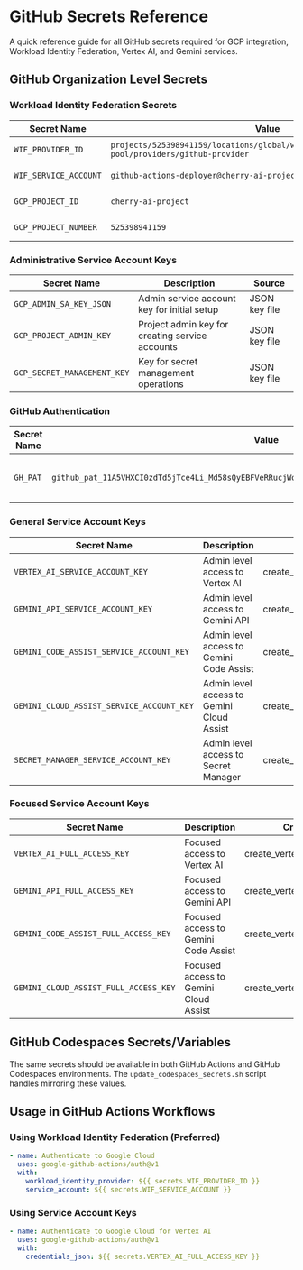 # GitHub Secrets Reference

A quick reference guide for all GitHub secrets required for GCP integration, Workload Identity Federation, Vertex AI, and Gemini services.

## GitHub Organization Level Secrets

### Workload Identity Federation Secrets
| Secret Name | Value | Source |
|-------------|-------|--------|
| `WIF_PROVIDER_ID` | `projects/525398941159/locations/global/workloadIdentityPools/github-pool/providers/github-provider` | Terraform output |
| `WIF_SERVICE_ACCOUNT` | `github-actions-deployer@cherry-ai-project.iam.gserviceaccount.com` | Terraform output |
| `GCP_PROJECT_ID` | `cherry-ai-project` | Project configuration |
| `GCP_PROJECT_NUMBER` | `525398941159` | Project configuration |

### Administrative Service Account Keys
| Secret Name | Description | Source |
|-------------|-------------|--------|
| `GCP_ADMIN_SA_KEY_JSON` | Admin service account key for initial setup | JSON key file |
| `GCP_PROJECT_ADMIN_KEY` | Project admin key for creating service accounts | JSON key file |
| `GCP_SECRET_MANAGEMENT_KEY` | Key for secret management operations | JSON key file |

### GitHub Authentication
| Secret Name | Value | Purpose |
|-------------|-------|---------|
| `GH_PAT` | `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` | GitHub Personal Access Token |

### General Service Account Keys 
| Secret Name | Description | Created By |
|-------------|-------------|------------|
| `VERTEX_AI_SERVICE_ACCOUNT_KEY` | Admin level access to Vertex AI | create_service_accounts_and_update_secrets.sh |
| `GEMINI_API_SERVICE_ACCOUNT_KEY` | Admin level access to Gemini API | create_service_accounts_and_update_secrets.sh |
| `GEMINI_CODE_ASSIST_SERVICE_ACCOUNT_KEY` | Admin level access to Gemini Code Assist | create_service_accounts_and_update_secrets.sh |
| `GEMINI_CLOUD_ASSIST_SERVICE_ACCOUNT_KEY` | Admin level access to Gemini Cloud Assist | create_service_accounts_and_update_secrets.sh |
| `SECRET_MANAGER_SERVICE_ACCOUNT_KEY` | Admin level access to Secret Manager | create_service_accounts_and_update_secrets.sh |

### Focused Service Account Keys
| Secret Name | Description | Created By |
|-------------|-------------|------------|
| `VERTEX_AI_FULL_ACCESS_KEY` | Focused access to Vertex AI | create_vertex_gemini_keys.sh |
| `GEMINI_API_FULL_ACCESS_KEY` | Focused access to Gemini API | create_vertex_gemini_keys.sh |
| `GEMINI_CODE_ASSIST_FULL_ACCESS_KEY` | Focused access to Gemini Code Assist | create_vertex_gemini_keys.sh |
| `GEMINI_CLOUD_ASSIST_FULL_ACCESS_KEY` | Focused access to Gemini Cloud Assist | create_vertex_gemini_keys.sh |

## GitHub Codespaces Secrets/Variables

The same secrets should be available in both GitHub Actions and GitHub Codespaces environments. The `update_codespaces_secrets.sh` script handles mirroring these values.

## Usage in GitHub Actions Workflows

### Using Workload Identity Federation (Preferred)
```yaml
- name: Authenticate to Google Cloud
  uses: google-github-actions/auth@v1
  with:
    workload_identity_provider: ${{ secrets.WIF_PROVIDER_ID }}
    service_account: ${{ secrets.WIF_SERVICE_ACCOUNT }}
```

### Using Service Account Keys
```yaml
- name: Authenticate to Google Cloud for Vertex AI
  uses: google-github-actions/auth@v1
  with:
    credentials_json: ${{ secrets.VERTEX_AI_FULL_ACCESS_KEY }}
